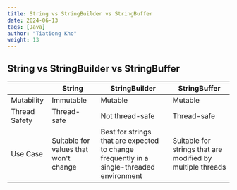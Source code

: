 ```yaml
---
title: String vs StringBuilder vs StringBuffer
date: 2024-06-13
tags: [Java]
author: "Tiationg Kho"
weight: 13
---
```


## String vs StringBuilder vs StringBuffer

|               | String                                | StringBuilder                                                                            | StringBuffer                                               |
| ------------- | ------------------------------------- | ---------------------------------------------------------------------------------------- | ---------------------------------------------------------- |
| Mutability    | Immutable                             | Mutable                                                                                  | Mutable                                                    |
| Thread Safety | Thread-safe                           | Not thread-safe                                                                          | Thread-safe                                                |
| Use Case      | Suitable for values that won't change | Best for strings that are expected to change frequently in a single-threaded environment | Suitable for strings that are modified by multiple threads |
